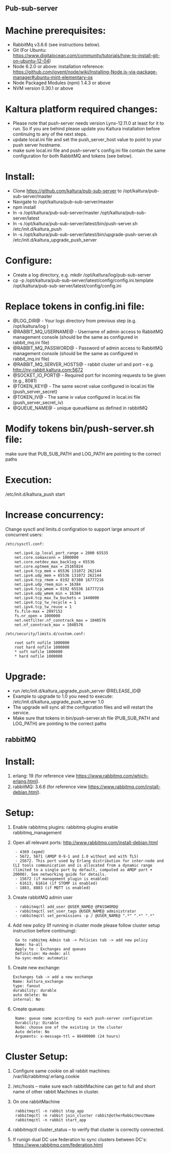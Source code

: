 ## Pub-sub-server ##

Machine prerequisites:
=======================
- RabbitMq v3.6.6 (see instructions below).
- Git (For Ubuntu: https://www.digitalocean.com/community/tutorials/how-to-install-git-on-ubuntu-12-04)
- Node 6.2.0 or above: installation reference: https://github.com/joyent/node/wiki/Installing-Node.js-via-package-manager#ubuntu-mint-elementary-os
- Node Packaged Modules (npm) 1.4.3 or above
- NVM version 0.30.1 or above

Kaltura platform required changes:
=======================
- Please note that push-server needs version Lynx-12.11.0 at least for it to run. So if you are behind please update you Kaltura installation before continuing to any of the next steps.
- update local.ini file and set the push_server_host value to point to your push server hostname.
- make sure local.ini file and push-server's config.ini file contain the same configuration for both RabbitMQ and tokens (see below).

Install:
=======================
- Clone https://github.com/kaltura/pub-sub-server to /opt/kaltura/pub-sub-server/master
- Navigate to /opt/kaltura/pub-sub-server/master
- npm install
- ln -s /opt/kaltura/pub-sub-server/master /opt/kaltura/pub-sub-server/latest
- ln -s /opt/kaltura/pub-sub-server/latest/bin/push-server.sh /etc/init.d/kaltura_push
- ln -s /opt/kaltura/pub-sub-server/latest/bin/upgrade-push-server.sh /etc/init.d/kaltura_upgrade_push_server

Configure:
=======================
- Create a log directory, e.g. mkdir /opt/kaltura/log/pub-sub-server
- cp -p /opt/kaltura/pub-sub-server/latest/config/config.ini.template /opt/kaltura/pub-sub-server/latest/config/config.ini

Replace tokens in config.ini file:
=======================
- @LOG_DIR@ - Your logs directory from previous step (e.g. /opt/kaltura/log )
- @RABBIT_MQ_USERNAME@ - Username of admin access to RabbitMQ management console (should be the same as configured in rabbit_mq.ini file)
- @RABBIT_MQ_PASSWORD@ - Password of admin access to RabbitMQ management console (should be the same as configured in rabbit_mq.ini file)
- @RABBIT_MQ_SERVER_HOSTS@ - rabbit cluster url and port – e.g. http://ny-rabbit.kaltura.com:5672 
- @SOCKET_IO_PORT@ - Required port for incoming requests to be given (e.g., 8081)
- @TOKEN_KEY@ - The same secret value configured in local.ini file (push_server_secret)
- @TOKEN_IV@ - The same iv value configured in local.ini file (push_server_secret_iv)
- @QUEUE_NAME@ - unique queueName as defined in rabbitMQ

Modify tokens bin/push-server.sh file:
=======================
make sure that PUB_SUB_PATH and LOG_PATH are pointing to the correct paths

Execution:
=======================
/etc/init.d/kaltura_push start

Increase concurrency:
=======================
Change sysctl and limits.d configration to support large amount of concurrent users:
		
	/etc/sysctl.conf:		net.ipv4.ip_local_port_range = 2000 65535
		net.core.somaxconn = 1000000
		net.core.netdev_max_backlog = 65536
		net.core.optmem_max = 25165824
		net.ipv4.tcp_mem = 65536 131072 262144
		net.ipv4.udp_mem = 65536 131072 262144
		net.ipv4.tcp_rmem = 8192 87380 16777216
		net.ipv4.udp_rmem_min = 16384
		net.ipv4.tcp_wmem = 8192 65536 16777216
		net.ipv4.udp_wmem_min = 16384
		net.ipv4.tcp_max_tw_buckets = 1440000
		net.ipv4.tcp_tw_recycle = 1
		net.ipv4.tcp_tw_reuse = 1
		fs.file-max = 2097152
		fs.nr_open = 1000000
		net.netfilter.nf_conntrack_max = 1048576
		net.nf_conntrack_max = 1048576
		
	/etc/security/limits.d/custom.conf:
		
		root soft nofile 1000000
		root hard nofile 1000000
		* soft nofile 1000000
		* hard nofile 1000000

Upgrade:
=======================
- run /etc/init.d/kaltura_upgrade_push_server @RELEASE_ID@
- Example to upgrade to 1.0 you need to execute: /etc/init.d/kaltura_upgrade_push_server 1.0
- The upgrade will sync all the configuration files and will restart the service.
- Make sure that tokens in bin/push-server.sh file (PUB_SUB_PATH and LOG_PATH) are pointing to the correct paths


## rabbitMQ ##

Install:
=======================
1. erlang: 19 (for reference view https://www.rabbitmq.com/which-erlang.html).
2. rabbitMQ: 3.6.6 (for reference view https://www.rabbitmq.com/install-debian.html).


Setup:
=======================
1. Enable rabbitmq plugins: rabbitmq-plugins enable rabbitmq_management 
2. Open all relevant ports: http://www.rabbitmq.com/install-debian.html
		
		- 4369 (epmd)
		- 5672, 5671 (AMQP 0-9-1 and 1.0 without and with TLS)
		- 25672. This port used by Erlang distribution for inter-node and CLI tools communication and is allocated from a dynamic range (limited to a single port by default, computed as AMQP port + 20000). See networking guide for details.
		- 15672 (if management plugin is enabled)
		- 61613, 61614 (if STOMP is enabled)
		- 1883, 8883 (if MQTT is enabled)
3. Create rabbitMQ admin user

		- rabbitmqctl add_user @USER_NAME@ @PASSWORD@		- rabbitmqctl set_user_tags @USER_NAME@ administrator		- rabbitmqctl set_permissions -p / @USER_NAME@ ".*" ".*" ".*"

4. Add new policy (If running in cluster mode please follow cluster setup instruction before continuing):

		Go to rabbitmq Admin tab -> Policies tab -> add new policy
		Name: ha-all
		Apply to : Exchanges and queues
		Definition: Ha-mode: all
		ha-sync-mode: automatic
5. 	Create new exchange:

		Exchanges tab -> add a new exchange
		Name: kaltura_exchange
		type: fanout
		durability: durable
		auto delete: No
		internal: No
6. Create queues:

		Name: queue name according to each push-server configuration		Durability: Dirable		Node: choose one of the existing in the cluster		Auto delete: No		Arguments: x-message-ttl = 86400000 (24 hours)		
Cluster Setup:
=======================
1. Configure same cookie on all rabbit machines: /var/lib/rabbitmq/.erlang.cookie
2. /etc/hosts – make sure each rabbitMachine can get to full and short name of other rabbit Machines in cluster.
3. On one rabbitMachine 

		rabbitmqctl -n rabbit stop_app
		rabbitmqctl -n rabbit join_cluster rabbit@otherRabbitHostName
		rabbitmqctl -n rabbit start_app
4. rabbitmqctl cluster_status – to verify that cluster is correctly connected.
5. If runign dual DC use federation to sync clusters between DC's: https://www.rabbitmq.com/federation.html